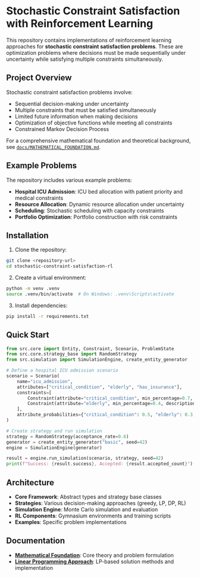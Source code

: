 # Stochastic Constraint Satisfaction with Reinforcement Learning

This repository contains implementations of reinforcement learning approaches for **stochastic constraint satisfaction problems**. These are optimization problems where decisions must be made sequentially under uncertainty while satisfying multiple constraints simultaneously.

## Project Overview

Stochastic constraint satisfaction problems involve:
- Sequential decision-making under uncertainty
- Multiple constraints that must be satisfied simultaneously
- Limited future information when making decisions
- Optimization of objective functions while meeting all constraints
- Constrained Markov Decision Process

For a comprehensive mathematical foundation and theoretical background, see [`docs/MATHEMATICAL_FOUNDATION.md`](docs/MATHEMATICAL_FOUNDATION.md).

## Example Problems

The repository includes various example problems:
- **Hospital ICU Admission**: ICU bed allocation with patient priority and medical constraints
- **Resource Allocation**: Dynamic resource allocation under uncertainty
- **Scheduling**: Stochastic scheduling with capacity constraints
- **Portfolio Optimization**: Portfolio construction with risk constraints

## Installation

1. Clone the repository:
```bash
git clone <repository-url>
cd stochastic-constraint-satisfaction-rl
```

2. Create a virtual environment:
```bash
python -m venv .venv
source .venv/bin/activate  # On Windows: .venv\Scripts\activate
```

3. Install dependencies:
```bash
pip install -r requirements.txt
```

## Quick Start

```python
from src.core import Entity, Constraint, Scenario, ProblemState
from src.core.strategy_base import RandomStrategy
from src.simulation import SimulationEngine, create_entity_generator

# Define a hospital ICU admission scenario
scenario = Scenario(
    name="icu_admission",
    attributes=["critical_condition", "elderly", "has_insurance"],
    constraints=[
        Constraint(attribute="critical_condition", min_percentage=0.7, description="70% critical patients"),
        Constraint(attribute="elderly", min_percentage=0.4, description="40% elderly patients"),
    ],
    attribute_probabilities={"critical_condition": 0.5, "elderly": 0.3, "has_insurance": 0.8}
)

# Create strategy and run simulation
strategy = RandomStrategy(acceptance_rate=0.6)
generator = create_entity_generator("basic", seed=42)
engine = SimulationEngine(generator)

result = engine.run_simulation(scenario, strategy, seed=42)
print(f"Success: {result.success}, Accepted: {result.accepted_count}")
```

## Architecture

- **Core Framework**: Abstract types and strategy base classes
- **Strategies**: Various decision-making approaches (greedy, LP, DP, RL)
- **Simulation Engine**: Monte Carlo simulation and evaluation
- **RL Components**: Gymnasium environments and training scripts
- **Examples**: Specific problem implementations

## Documentation

- **[Mathematical Foundation](docs/MATHEMATICAL_FOUNDATION.md)**: Core theory and problem formulation
- **[Linear Programming Approach](docs/linear_programming_approach.md)**: LP-based solution methods and implementation
